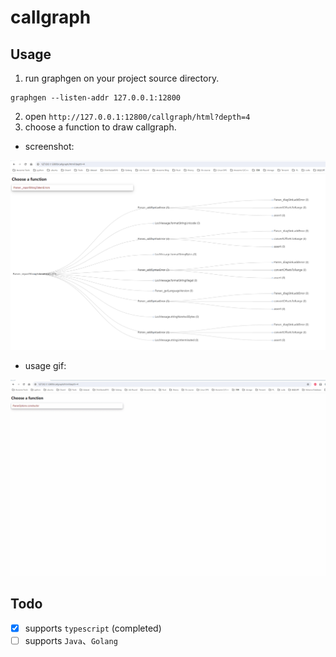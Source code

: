 # callgraph

## Usage

1. run graphgen on your project source directory.

```shell
graphgen --listen-addr 127.0.0.1:12800
```

2. open `http://127.0.0.1:12800/callgraph/html?depth=4` 
3. choose a function to draw callgraph.

- screenshot:

<img src="img/graph_demo2.png" alt="demo2"/>

- usage gif:
<img src="img/callgraph_demo1.gif" alt="demo1"/>

## Todo

- [x] supports `typescript` (completed)
- [ ] supports `Java`、`Golang`
